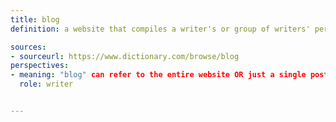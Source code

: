 ```yaml
---
title: blog
definition: a website that compiles a writer's or group of writers' personal experiences, observations, thoughts into text articles, often these posts have images or links to other websites.

sources:
- sourceurl: https://www.dictionary.com/browse/blog
perspectives: 
- meaning: "blog" can refer to the entire website OR just a single post within that website.
  role: writer


---
```

